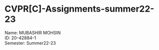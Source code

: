 # CVPR[C]-Assignments-summer22-23
Name: MUBASHIR MOHSIN<br>
ID: 20-42884-1<br>
Semester: Summer22-23
